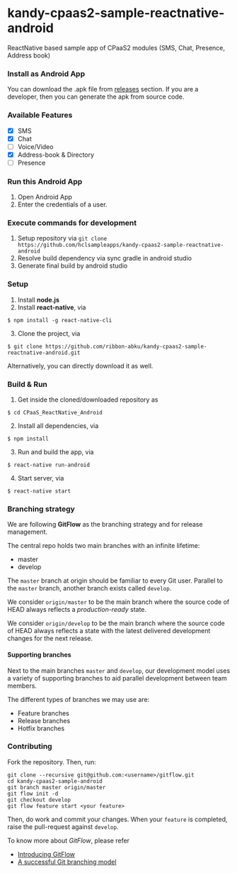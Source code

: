 # kandy-cpaas2-sample-reactnative-android
ReactNative based sample app of CPaaS2 modules (SMS, Chat, Presence, Address book)

### Install as Android App
You can download the .apk file from [releases](https://github.com/hclsampleapps/kandy-cpaas2-sample-android/releases) section.
If you are a developer, then you can generate the apk from source code.

### Available Features
- [x] SMS
- [x] Chat
- [ ] Voice/Video
- [x] Address-book & Directory
- [ ] Presence

### Run this Android App
1. Open Android App
2. Enter the credentials of a user.

### Execute commands for development
1. Setup repository via `git clone https://github.com/hclsampleapps/kandy-cpaas2-sample-reactnative-android`
2. Resolve build dependency via sync gradle in android studio
3. Generate final build by android studio

### Setup

1. Install **node.js**
2. Install **react-native**, via
```shell
$ npm install -g react-native-cli
```
3. Clone the project, via
```shell
$ git clone https://github.com/ribbon-abku/kandy-cpaas2-sample-reactnative-android.git
```
   Alternatively, you can directly download it as well.

### Build & Run

1. Get inside the cloned/downloaded repository as 
```shell
$ cd CPaaS_ReactNative_Android   
```
2. Install all dependencies, via
```shell
$ npm install
```
3. Run and build the app, via
```shell
$ react-native run-android
```
4. Start server, via
```shell
$ react-native start
```

### Branching strategy
We are following **GitFlow** as the branching strategy and for release management.

The central repo holds two main branches with an infinite lifetime:

- master
- develop

The `master` branch at origin should be familiar to every Git user. Parallel to the `master` branch, another branch exists called `develop`.

We consider `origin/master` to be the main branch where the source code of HEAD always reflects a *production-ready* state.

We consider `origin/develop` to be the main branch where the source code of HEAD always reflects a state with the latest delivered development changes for the next release.

#### Supporting branches
Next to the main branches `master` and `develop`, our development model uses a variety of supporting branches to aid parallel development between team members.

The different types of branches we may use are:

- Feature branches
- Release branches
- Hotfix branches

### Contributing
Fork the repository. Then, run:

```
git clone --recursive git@github.com:<username>/gitflow.git
cd kandy-cpaas2-sample-android
git branch master origin/master
git flow init -d
git checkout develop
git flow feature start <your feature>
```

Then, do work and commit your changes. When your `feature` is completed, raise the pull-request against `develop`.

To know more about *GitFlow*, please refer

- [Introducing GitFlow](https://datasift.github.io/gitflow/IntroducingGitFlow.html)
- [A successful Git branching model](https://nvie.com/posts/a-successful-git-branching-model/)